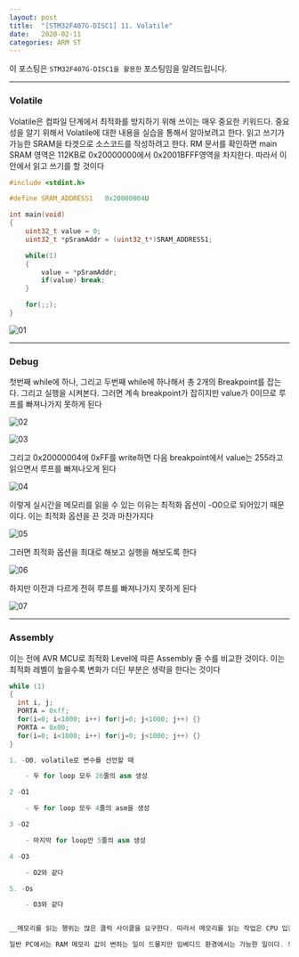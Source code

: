 ```yaml
---
layout: post
title:  "[STM32F407G-DISC1] 11. Volatile"
date:   2020-02-11
categories: ARM ST
---
```


이 포스팅은 `STM32F407G-DISC1을 활용한` 포스팅임을 알려드립니다.

---
### Volatile

Volatile은 컴파일 단계에서 최적화를 방지하기 위해 쓰이는 매우 중요한 키워드다. 중요성을 알기 위해서 Volatile에 대한 내용을 실습을 통해서 알아보려고 한다. 읽고 쓰기가 가능한 SRAM을 타겟으로 소스코드를 작성하려고 한다. RM 문서를 확인하면 main SRAM 영역은 112KB로 0x20000000에서 0x2001BFFF영역을 차지한다. 따라서 이 안에서 읽고 쓰기를 할 것이다

```cpp
#include <stdint.h>

#define SRAM_ADDRESS1	0x20000004U

int main(void)
{
	uint32_t value = 0;
	uint32_t *pSramAddr = (uint32_t*)SRAM_ADDRESS1;

	while(1)
	{
		value = *pSramAddr;
		if(value) break;
	}

	for(;;);
}
```

![01](https://drive.google.com/uc?id=1bDbT5cbMXt5StuKeqzuib_QXnYnIy1DL)


---
### Debug

첫번째 while에 하나, 그리고 두번째 while에 하나해서 총 2개의 Breakpoint를 잡는다. 그리고 실행을 시켜본다. 그러면 계속 breakpoint가 잡히지만 value가 0이므로 루프를 빠져나가지 못하게 된다


![02](https://drive.google.com/uc?id=1tHWXOZdSDuFFvXxulCweTdQHHbp_7Hhn)


![03](https://drive.google.com/uc?id=1ttyjq1sSazSZz7jiVhpHtafZ2GE-y1YY)


그리고 0x20000004에 0xFF를 write하면 다음 breakpoint에서 value는 255라고 읽으면서 루프를 빠져나오게 된다


![04](https://drive.google.com/uc?id=1cprflfqRbY48wQVFN27ur_MdaeEFFBF_)


이렇게 실시간을 메모리를 읽을 수 있는 이유는 최적화 옵션이 -O0으로 되어있기 때문이다. 이는 최적화 옵션을 끈 것과 마찬가지다


![05](https://drive.google.com/uc?id=1UrBE0mybssBCZfnTlNS-pJOBIWKpvbhw)


그러면 최적화 옵션을 최대로 해보고 실행을 해보도록 한다


![06](https://drive.google.com/open?id=11TC7LmucHbqiOR_gGEn-wPDVcwFdM8oI)


하지만 이전과 다르게 전혀 루프를 빠져나가지 못하게 된다


![07](https://drive.google.com/open?id=1vEoxfK027B9-V7nFWLN-FPBL-01K_bBn)


---
### Assembly

이는 전에 AVR MCU로 최적화 Level에 따른 Assembly 줄 수를 비교한 것이다. 이는 최적화 레벨이 높을수록 변화가 더딘 부분은 생략을 한다는 것이다

```cpp
while (1)
{
  int i, j;
  PORTA = 0xff;
  for(i=0; i<1000; i++) for(j=0; j<1000; j++) {}
  PORTA = 0x00;
  for(i=0; i<1000; i++) for(j=0; j<1000; j++) {}
}

1. -O0, volatile로 변수를 선언할 때

    - 두 for loop 모두 26줄의 asm 생성

2 -O1

    - 두 for loop 모두 4줄의 asm을 생성

3 -O2

    - 마지막 for loop만 5줄의 asm 생성

4 -O3

    - O2와 같다

5. -Os

    - O3와 같다


__메모리를 읽는 행위는 많은 클럭 사이클을 요구한다. 따라서 메모리를 읽는 작업은 CPU 입장에서는 매우 느리다. 그래서 최적화를 거치면 이를 바뀌지 않았다고 가정하고 다시 읽지 않는 것이다. 그래서 성능을 높이기 위해선 위와 같은 작업을 생략하는 것이 맞긴 하다__

일반 PC에서는 RAM 메모리 값이 변하는 일이 드물지만 임베디드 환경에서는 가능한 일이다. 외부 디바이스에 의해 메모리는 항상 변화에 대기해야 한다. 따라서 이를 __volatile__ 키워드로 해결을 해야만 한다.__
